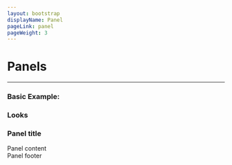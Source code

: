 ```yaml
---
layout: bootstrap
displayName: Panel
pageLink: panel
pageWeight: 3
---
```


# Panels
---

### Basic Example:
 
### Looks
<div class="container">
    <div class="panel panel-default">
        <div class="panel-heading">
            <h3 class="panel-title">Panel title</h3>
        </div>
        <div class="panel-body">
            Panel content
        </div>
        <div class="panel-footer">Panel footer</div>
    </div>
</div>
 